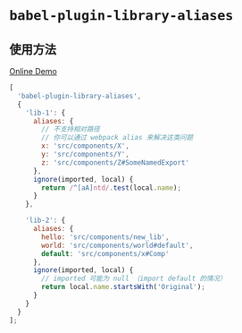 # `babel-plugin-library-aliases`

## 使用方法

[Online Demo](https://astexplorer.net/#/gist/d8677b464cdd083422ed42fad30f9d15/1ef806213e0ec146da38e841c1f9213ffc9e81ea)

```js
[
  'babel-plugin-library-aliases',
  {
    'lib-1': {
      aliases: {
        // 不支持相对路径
        // 你可以通过 webpack alias 来解决这类问题
        x: 'src/components/X',
        y: 'src/components/Y',
        z: 'src/components/Z#SomeNamedExport'
      },
      ignore(imported, local) {
        return /^[aA]ntd/.test(local.name);
      }
    },

    'lib-2': {
      aliases: {
        hello: 'src/components/new_lib',
        world: 'src/components/world#default',
        default: 'src/components/x#Comp'
      },
      ignore(imported, local) {
        // imported 可能为 null （import default 的情况）
        return local.name.startsWith('Original');
      }
    }
  }
];
```
